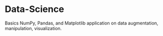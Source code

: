 # Data-Science
Basics NumPy, Pandas, and Matplotlib application on data augmentation, manipulation, visualization.
